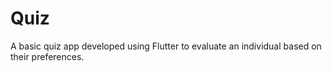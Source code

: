 # Quiz


A basic quiz app developed using Flutter to evaluate an individual based on their preferences.





